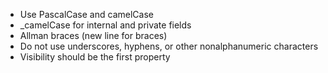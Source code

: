 - Use PascalCase and camelCase
- \_camelCase for internal and private fields
- Allman  braces (new line for braces)
- Do not use underscores, hyphens, or other nonalphanumeric characters
- Visibility should be the first property